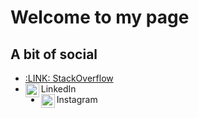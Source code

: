 # Welcome to my page

## A bit of social
- [:LINK: StackOverflow][stackoverflow] 
- [<img align="left" alt="David Ansermot | LinkedIn" width="22px" src="https://cdn.jsdelivr.net/npm/simple-icons@v3/icons/linkedin.svg" />][linkedin] LinkedIn
- [<img align="left" alt="David Ansermot | Instagram" width="22px" src="https://cdn.jsdelivr.net/npm/simple-icons@3.12.3/icons/instagram.svg" />][instagram] Instagram

<!--

Here are some ideas to get you started:

- 🔭 I’m currently working on ...
- 🌱 I’m currently learning ...
- 👯 I’m looking to collaborate on ...
- 🤔 I’m looking for help with ...
- 💬 Ask me about ...
- 📫 How to reach me: ...
- 😄 Pronouns: ...
- ⚡ Fun fact: ...
-->

[stackoverflow]: https://stackoverflow.com/users/785593/david-ansermot
[linkedin]: https://www.linkedin.com/in/davidansermot/
[instagram]: https://www.instagram.com/marm.ch/
